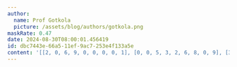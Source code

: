 ```yaml
---
author:
  name: Prof Gotkola
  picture: /assets/blog/authors/gotkola.png
maskRate: 0.47
date: 2024-08-30T08:00:01.456419
id: dbc7443e-66a5-11ef-9ac7-253e4f133a5e
content: '[[2, 0, 6, 9, 0, 0, 0, 0, 1], [0, 0, 5, 3, 2, 6, 8, 0, 9], [3, 0, 0, 8, 1, 0, 0, 6, 7], [0, 0, 8, 0, 0, 0, 0, 1, 3], [0, 9, 0, 0, 0, 3, 6, 8, 0], [6, 3, 2, 0, 0, 7, 5, 9, 4], [8, 2, 1, 0, 0, 9, 4, 3, 0], [0, 0, 0, 0, 0, 8, 1, 0, 5], [5, 6, 4, 0, 0, 0, 9, 0, 8]]'
---
```

